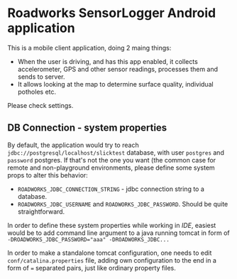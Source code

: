 # Roadworks SensorLogger Android application

This is a mobile client application, doing 2 maing things:
 * When the user is driving, and has this app enabled, it collects accelerometer,
   GPS and other sensor readings, processes them and sends to server.
 * It allows looking at the map to determine surface quality, individual potholes etc.

 Please check settings.

 ## DB Connection - system properties
 By default, the application would try to reach `jdbc://postgresql/localhost/slicktest` database, with user
 `postgres` and `password` postgres. If that's not the one you want (the common case for remote and non-playground
 environments, please define some system props to alter this behavior:
  * `ROADWORKS_JDBC_CONNECTION_STRING` - jdbc connection string to a database.
  * `ROADWORKS_JDBC_USERNAME` and `ROADWORKS_JDBC_PASSWORD`. Should be quite straightforward.

In order to define these system properties while working in *IDE*, easiest would be to add command line argument
to a java running tomcat in form of `-DROADWORKS_JDBC_PASSWORD="aaa" -DROADWORKS_JDBC...`

In order to make a standalone tomcat configuration, one needs to edit `conf/catalina.properties` file, adding own
configuration to the end in a form of `=` separated pairs, just like ordinary property files.
